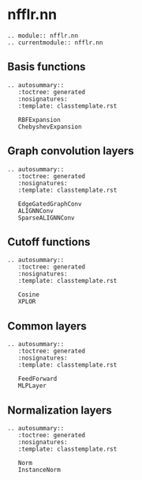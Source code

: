 # nfflr.nn

```{eval-rst}
.. module:: nfflr.nn
.. currentmodule:: nfflr.nn
```

## Basis functions

```{eval-rst}
.. autosummary::
   :toctree: generated
   :nosignatures:
   :template: classtemplate.rst

   RBFExpansion
   ChebyshevExpansion
```

## Graph convolution layers

```{eval-rst}
.. autosummary::
   :toctree: generated
   :nosignatures:
   :template: classtemplate.rst

   EdgeGatedGraphConv
   ALIGNNConv
   SparseALIGNNConv
```

## Cutoff functions

```{eval-rst}
.. autosummary::
   :toctree: generated
   :nosignatures:
   :template: classtemplate.rst

   Cosine
   XPLOR
```

## Common layers

```{eval-rst}
.. autosummary::
   :toctree: generated
   :nosignatures:
   :template: classtemplate.rst

   FeedForward
   MLPLayer
```

## Normalization layers

```{eval-rst}
.. autosummary::
   :toctree: generated
   :nosignatures:
   :template: classtemplate.rst

   Norm
   InstanceNorm
```
